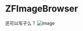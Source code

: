 # ZFImageBrowser
还可以写子么？
![image](https://github.com/iOS-fei/ZFImageBrowser/blob/master/1540537734066745_1540537861703391.gif)
